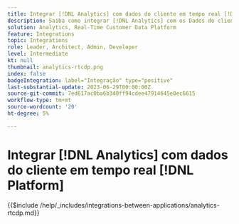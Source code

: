 ```yaml
---
title: Integrar [!DNL Analytics] com dados do cliente em tempo real [!DNL Platform]
description: Saiba como integrar [!DNL Analytics] com os Dados do cliente em tempo real [!DNL Platform].
solution: Analytics, Real-Time Customer Data Platform
feature: Integrations
topic: Integrations
role: Leader, Architect, Admin, Developer
level: Intermediate
kt: null
thumbnail: analytics-rtcdp.png
index: false
badgeIntegration: label="Integração" type="positive"
last-substantial-update: 2023-06-29T00:00:00Z
source-git-commit: 7ed617ac0ba6b340ff94cdee47914645e0ec6615
workflow-type: tm+mt
source-wordcount: '20'
ht-degree: 5%

---
```



# Integrar [!DNL Analytics] com dados do cliente em tempo real [!DNL Platform]

{{$include /help/_includes/integrations-between-applications/analytics-rtcdp.md}}
